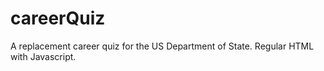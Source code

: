 # careerQuiz

A replacement career quiz for the US Department of State. Regular HTML with Javascript.
